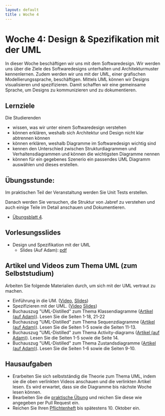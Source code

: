```yaml
---
layout: default
title : Woche 4
---
```


# Woche 4: Design & Spezifikation mit der UML

In dieser Woche beschäftigen wir uns mit dem Softwaredesign. Wir werden uns über die Ziele des Softwaredesigns unterhalten und Architekturmuster kennenlernen. Zudem werden wir uns mit der UML, einer grafischen Modellierungssprache, beschäftigen. Mittels UML können wir Designs visualisieren und spezifizieren. Damit schaffen wir eine gemeinsame Sprache, um Designs zu kommunizieren und zu dokumentieren.


## Lernziele 

Die Studierenden

- wissen, was wir unter einem Softwaredesign verstehen 
- können erklären, weshalb sich Architektur und Design nicht klar abtrennen können
- können erklären, weshalb Diagramme im Softwaredesign wichtig sind
- kennen den Unterschied zwischen Strukturdiagrammen und Verhaltensdiagrammen und können die wichtigsten Diagramme nennen
- können für ein gegebenes Szenerio ein passendes UML Diagramm auswählen und dieses erstellen.


## Übungsstunde:

 Im praktischen Teil der Veranstaltung werden Sie Unit Tests erstellen.

Danach werden Sie versuchen, die Struktur von Jabref zu verstehen und auch einige Teile im Detail anschauen und 
Dokumentieren. 

* [Übungsblatt 4](../exercises/unit-tests-und-ci). 



## Vorlesungsslides

* Design und Spezifikation mit der UML
    * Slides (Auf Adam): [pdf](https://adam.unibas.ch/goto_adam_file_1899054_download.html) <!--auf adam noch nicht gefunden -->

## Artikel und Videos zum Thema UML (zum Selbststudium)

Arbeiten Sie folgende Materialien durch, um sich mit der UML vertraut zu machen.
* Einführung in die UM. ([Video](https://unibas.cloud.panopto.eu/Panopto/Pages/Viewer.aspx?id=8c8cffc1-41ce-442c-b391-b06600bd5a47), [Slides](./slides/UML-Klassendiagramme.pdf))
*  Spezifizieren mit der UML. ([Video](https://unibas.cloud.panopto.eu/Panopto/Pages/Viewer.aspx?id=4132b7e1-6433-4f9c-b854-b07000f6fd82) [Slides](./slides/UML.pdf))
* Buchauszug "UML-Distilled" zum Thema Klassendiagramme ([Artikel (auf Adam)](https://adam.unibas.ch/goto_adam_file_1885900_download.html)). Lesen Sie die Seiten 1-18, 21-22
*  Buchauszug "UML-Distilled" zum Thema Sequenzdiagramme ([Artikel (auf Adam)](https://adam.unibas.ch/goto_adam_file_1885899_download.html)). Lesen Sie die Seiten 1-5 sowie die Seiten 11-13.
* Buchauszug "UML-Distilled" zum Thema Activity-diagrams ([Artikel (auf Adam)](https://adam.unibas.ch/goto_adam_file_1885898_download.html)). Lesen Sie die Seiten 1-5 sowie die Seite 14.
* Buchauszug "UML-Distilled" zum Thema  Zustandsdiagramme ([Artikel (auf Adam)](https://adam.unibas.ch/goto_adam_file_1885897_download.html)). Lesen Sie die Seiten 1-6 sowie die Seiten 9-10.


## Hausaufgaben

* Erarbeiten Sie sich selbstständig die Theorie zum Thema UML, indem sie die oben verlinkten Videos anschauen und die verlinkten Artikel lesen. Es wird erwartet, dass sie die Diagramme bis nächste Woche lesen können. 
* Bearbeiten Sie die [praktische Übung](../exercises/unit-tests-und-ci) und reichen Sie diese wie angegeben per Pull Request ein. 
* Reichen Sie Ihren [Pflichtenheft](../project/requirements) bis spätestens 10. Oktober ein. 
